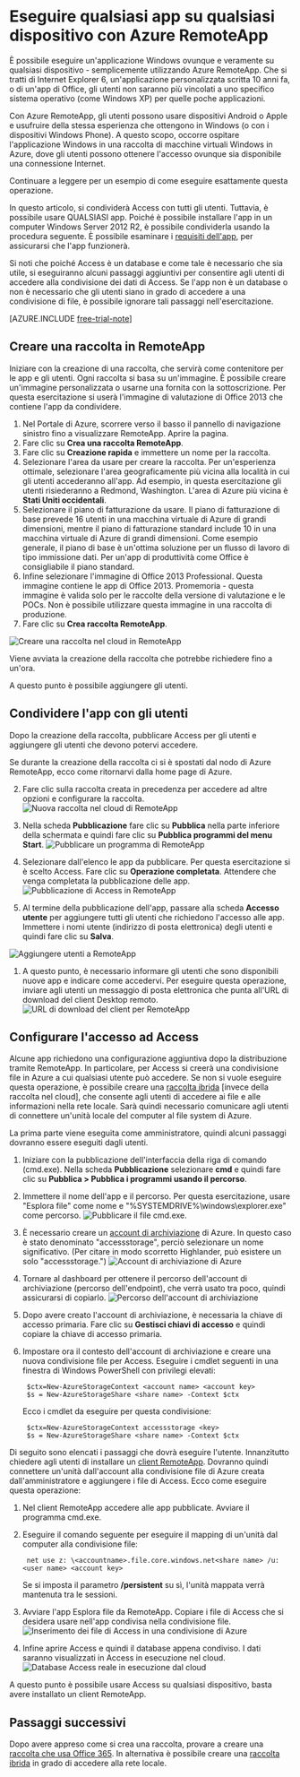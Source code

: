 <properties
   pageTitle="Eseguire qualsiasi app di Windows su qualsiasi dispositivo con Azure RemoteApp | Microsoft Azure"
   description="Informazioni su come condividere con gli utenti qualsiasi applicazione Windows tramite Azure RemoteApp."
   services="remoteapp"
   documentationCenter=""
   authors="lizap"
   manager="mbaldwin"
   editor=""/>

<tags
   ms.service="remoteapp"
   ms.devlang="na"
   ms.topic="hero-article"
   ms.tgt_pltfrm="na"
   ms.workload="compute"
   ms.date="09/02/2015"
   ms.author="elizapo"/>

# Eseguire qualsiasi app su qualsiasi dispositivo con Azure RemoteApp

È possibile eseguire un'applicazione Windows ovunque e veramente su qualsiasi dispositivo - semplicemente utilizzando Azure RemoteApp. Che si tratti di Internet Explorer 6, un'applicazione personalizzata scritta 10 anni fa, o di un'app di Office, gli utenti non saranno più vincolati a uno specifico sistema operativo (come Windows XP) per quelle poche applicazioni.

Con Azure RemoteApp, gli utenti possono usare dispositivi Android o Apple e usufruire della stessa esperienza che ottengono in Windows (o con i dispositivi Windows Phone). A questo scopo, occorre ospitare l'applicazione Windows in una raccolta di macchine virtuali Windows in Azure, dove gli utenti possono ottenere l'accesso ovunque sia disponibile una connessione Internet.

Continuare a leggere per un esempio di come eseguire esattamente questa operazione.

In questo articolo, si condividerà Access con tutti gli utenti. Tuttavia, è possibile usare QUALSIASI app. Poiché è possibile installare l'app in un computer Windows Server 2012 R2, è possibile condividerla usando la procedura seguente. È possibile esaminare i [requisiti dell'app](remoteapp-appreqs), per assicurarsi che l'app funzionerà.

Si noti che poiché Access è un database e come tale è necessario che sia utile, si eseguiranno alcuni passaggi aggiuntivi per consentire agli utenti di accedere alla condivisione dei dati di Access. Se l'app non è un database o non è necessario che gli utenti siano in grado di accedere a una condivisione di file, è possibile ignorare tali passaggi nell'esercitazione.

[AZURE.INCLUDE [free-trial-note](../../includes/free-trial-note.md)]


## Creare una raccolta in RemoteApp

Iniziare con la creazione di una raccolta, che servirà come contenitore per le app e gli utenti. Ogni raccolta si basa su un'immagine. È possibile creare un'immagine personalizzata o usarne una fornita con la sottoscrizione. Per questa esercitazione si userà l'immagine di valutazione di Office 2013 che contiene l'app da condividere.

1. Nel Portale di Azure, scorrere verso il basso il pannello di navigazione sinistro fino a visualizzare RemoteApp. Aprire la pagina.
2. Fare clic su **Crea una raccolta RemoteApp**.
3. Fare clic su **Creazione rapida** e immettere un nome per la raccolta.
4. Selezionare l'area da usare per creare la raccolta. Per un'esperienza ottimale, selezionare l'area geograficamente più vicina alla località in cui gli utenti accederanno all'app. Ad esempio, in questa esercitazione gli utenti risiederanno a Redmond, Washington. L'area di Azure più vicina è **Stati Uniti occidentali**.
5. Selezionare il piano di fatturazione da usare. Il piano di fatturazione di base prevede 16 utenti in una macchina virtuale di Azure di grandi dimensioni, mentre il piano di fatturazione standard include 10 in una macchina virtuale di Azure di grandi dimensioni. Come esempio generale, il piano di base è un'ottima soluzione per un flusso di lavoro di tipo immissione dati. Per un'app di produttività come Office è consigliabile il piano standard.
6. Infine selezionare l'immagine di Office 2013 Professional. Questa immagine contiene le app di Office 2013. Promemoria - questa immagine è valida solo per le raccolte della versione di valutazione e le POCs. Non è possibile utilizzare questa immagine in una raccolta di produzione.
7. Fare clic su **Crea raccolta RemoteApp**.

![Creare una raccolta nel cloud in RemoteApp](./media/remoteapp-anyapp/ra-anyappcreatecollection.png)

Viene avviata la creazione della raccolta che potrebbe richiedere fino a un'ora.

A questo punto è possibile aggiungere gli utenti.

## Condividere l'app con gli utenti

Dopo la creazione della raccolta, pubblicare Access per gli utenti e aggiungere gli utenti che devono potervi accedere.

Se durante la creazione della raccolta ci si è spostati dal nodo di Azure RemoteApp, ecco come ritornarvi dalla home page di Azure.

2. Fare clic sulla raccolta creata in precedenza per accedere ad altre opzioni e configurare la raccolta. ![Nuova raccolta nel cloud di RemoteApp](./media/remoteapp-anyapp/ra-anyappcollection.png)
3. Nella scheda **Pubblicazione** fare clic su **Pubblica** nella parte inferiore della schermata e quindi fare clic su **Pubblica programmi del menu Start**. ![Pubblicare un programma di RemoteApp](./media/remoteapp-anyapp/ra-anyapppublish.png)
4. Selezionare dall'elenco le app da pubblicare. Per questa esercitazione si è scelto Access. Fare clic su **Operazione completata**. Attendere che venga completata la pubblicazione delle app. ![Pubblicazione di Access in RemoteApp](./media/remoteapp-anyapp/ra-anyapppublishaccess.png)


1. Al termine della pubblicazione dell'app, passare alla scheda **Accesso utente** per aggiungere tutti gli utenti che richiedono l'accesso alle app. Immettere i nomi utente (indirizzo di posta elettronica) degli utenti e quindi fare clic su **Salva**.

![Aggiungere utenti a RemoteApp](./media/remoteapp-anyapp/ra-anyappaddusers.png)


1. A questo punto, è necessario informare gli utenti che sono disponibili nuove app e indicare come accedervi. Per eseguire questa operazione, inviare agli utenti un messaggio di posta elettronica che punta all'URL di download del client Desktop remoto. ![URL di download del client per RemoteApp](./media/remoteapp-anyapp/ra-anyappurl.png)

## Configurare l'accesso ad Access

Alcune app richiedono una configurazione aggiuntiva dopo la distribuzione tramite RemoteApp. In particolare, per Access si creerà una condivisione file in Azure a cui qualsiasi utente può accedere. Se non si vuole eseguire questa operazione, è possibile creare una [raccolta ibrida](remoteapp-create-hybrid-deployment.md) [invece della raccolta nel cloud], che consente agli utenti di accedere ai file e alle informazioni nella rete locale. Sarà quindi necessario comunicare agli utenti di connettere un'unità locale del computer al file system di Azure.

La prima parte viene eseguita come amministratore, quindi alcuni passaggi dovranno essere eseguiti dagli utenti.

1. Iniziare con la pubblicazione dell'interfaccia della riga di comando (cmd.exe). Nella scheda **Pubblicazione** selezionare **cmd** e quindi fare clic su **Pubblica > Pubblica i programmi usando il percorso**.
2. Immettere il nome dell'app e il percorso. Per questa esercitazione, usare "Esplora file" come nome e "%SYSTEMDRIVE%\\windows\\explorer.exe" come percorso. ![Pubblicare il file cmd.exe.](./media/remoteapp-anyapp/ra-publishcmd.png)
3. È necessario creare un [account di archiviazione](../storage-create-storage-account.md) di Azure. In questo caso è stato denominato "accessstorage", perciò selezionare un nome significativo. (Per citare in modo scorretto Highlander, può esistere un solo "accessstorage.") ![Account di archiviazione di Azure](./media/remoteapp-anyapp/ra-anyappazurestorage.png)
4. Tornare al dashboard per ottenere il percorso dell'account di archiviazione (percorso dell'endpoint), che verrà usato tra poco, quindi assicurarsi di copiarlo. ![Percorso dell'account di archiviazione](./media/remoteapp-anyapp/ra-anyappstoragelocation.png)
5. Dopo avere creato l'account di archiviazione, è necessaria la chiave di accesso primaria. Fare clic su **Gestisci chiavi di accesso** e quindi copiare la chiave di accesso primaria.
6. Impostare ora il contesto dell'account di archiviazione e creare una nuova condivisione file per Access. Eseguire i cmdlet seguenti in una finestra di Windows PowerShell con privilegi elevati:

        $ctx=New-AzureStorageContext <account name> <account key>
    	$s = New-AzureStorageShare <share name> -Context $ctx

	Ecco i cmdlet da eseguire per questa condivisione:

	    $ctx=New-AzureStorageContext accessstorage <key>
    	$s = New-AzureStorageShare <share name> -Context $ctx


Di seguito sono elencati i passaggi che dovrà eseguire l'utente. Innanzitutto chiedere agli utenti di installare un [client RemoteApp](remoteapp-clients.md). Dovranno quindi connettere un'unità dall'account alla condivisione file di Azure creata dall'amministratore e aggiungere i file di Access. Ecco come eseguire questa operazione:

1. Nel client RemoteApp accedere alle app pubblicate. Avviare il programma cmd.exe.
2. Eseguire il comando seguente per eseguire il mapping di un'unità dal computer alla condivisione file:

		net use z: \<accountname>.file.core.windows.net<share name> /u:<user name> <account key>

	Se si imposta il parametro **/persistent** su sì, l'unità mappata verrà mantenuta tra le sessioni.
1. Avviare l'app Esplora file da RemoteApp. Copiare i file di Access che si desidera usare nell'app condivisa nella condivisione file. ![Inserimento dei file di Access in una condivisione di Azure](./media/remoteapp-anyapp/ra-anyappuseraccess.png)
1. Infine aprire Access e quindi il database appena condiviso. I dati saranno visualizzati in Access in esecuzione nel cloud. ![Database Access reale in esecuzione dal cloud](./media/remoteapp-anyapp/ra-anyapprunningaccess.png)

A questo punto è possibile usare Access su qualsiasi dispositivo, basta avere installato un client RemoteApp.

<!--Every topic should have next steps and links to the next logical set of content to keep the customer engaged-->
## Passaggi successivi

Dopo avere appreso come si crea una raccolta, provare a creare una [raccolta che usa Office 365](remoteapp-tutorial-o365anywhere.md). In alternativa è possibile creare una [raccolta ibrida](remoteapp-create-hybrid-deployment.md) in grado di accedere alla rete locale.

<!--Image references-->

<!---HONumber=Oct15_HO3-->